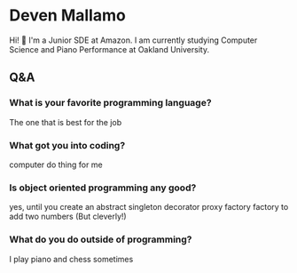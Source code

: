# Deven Mallamo 

Hi! 👋 I'm a Junior SDE at Amazon. I am currently studying Computer Science and Piano Performance at Oakland University.

## Q&A

### What is your favorite programming language?

The one that is best for the job

### What got you into coding?

computer do thing for me 

### Is object oriented programming any good?

yes, until you create an abstract singleton decorator proxy factory factory to add two numbers (But cleverly!)

### What do you do outside of programming?

I play piano and chess sometimes


